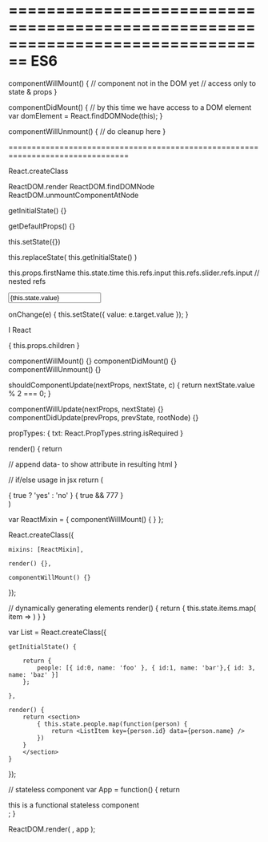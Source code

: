 ================================================================================
ES6
================================================================================

componentWillMount() {
    // component not in the DOM yet
    // access only to state & props
}

componentDidMount() {
    // by this time we have access to a DOM element
    var domElement = React.findDOMNode(this);
}

componentWillUnmount() {
    // do cleanup here
}

================================================================================

React.createClass

ReactDOM.render
ReactDOM.findDOMNode
ReactDOM.unmountComponentAtNode

getInitialState() {}

getDefaultProps() {}

this.setState({})

this.replaceState( this.getInitialState() )

this.props.firstName
this.state.time
this.refs.input
this.refs.slider.refs.input                       // nested refs

<input value={this.state.value} onChange={this.onChange} />

onChange(e) {
    this.setState({ value: e.target.value });
}


<BButton>I <BHeart/> React</BButton>
<div>{ this.props.children }</div>


componentWillMount() {}
componentDidMount() {}
componentWillUnmount() {}

shouldComponentUpdate(nextProps, nextState, c) {
    return nextState.value % 2 === 0;
}

componentWillUpdate(nextProps, nextState) {}
componentDidUpdate(prevProps, prevState, rootNode) {}

propTypes: {
    txt: React.PropTypes.string.isRequired
}

render() {
    return <div data-rendered="true"></div>                   // append data- to show attribute in resulting html
}

// if/else usage in jsx
    return (<div>
        { true ? 'yes' : 'no' }
        { true && 777         }
    </div>)




var ReactMixin = {
    componentWillMount() { }
};

React.createClass({

    mixins: [ReactMixin],

    render() {},

    componentWillMount() {}
});





// dynamically generating elements
render() {
    return { this.state.items.map( item => <Element key={item.id} someData={item.value} /> ) }
}

var List = React.createClass({

    getInitialState() {

        return {
            people: [{ id:0, name: 'foo' }, { id:1, name: 'bar'},{ id: 3, name: 'baz' }]
        };

    },

    render() {
        return <section>
            { this.state.people.map(function(person) {
                return <ListItem key={person.id} data={person.name} />
            })
        }
        </section>
    }

});


// stateless component
var App = function() {
    return <div>this is a functional stateless component</div>;
}

ReactDOM.render( <App/>, app );
